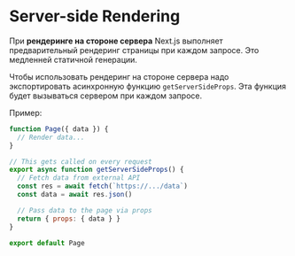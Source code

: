 # Server-side Rendering

При **рендеринге на стороне сервера** Next.js выполняет предварительный рендеринг страницы при каждом запросе. Это медленней статичной генерации.

Чтобы использовать рендеринг на стороне сервера надо экспортировать асинхронную функцию `getServerSideProps`. Эта функция будет вызываться сервером при каждом запросе.

Пример:
```js
function Page({ data }) {
  // Render data...
}

// This gets called on every request
export async function getServerSideProps() {
  // Fetch data from external API
  const res = await fetch(`https://.../data`)
  const data = await res.json()

  // Pass data to the page via props
  return { props: { data } }
}

export default Page
```